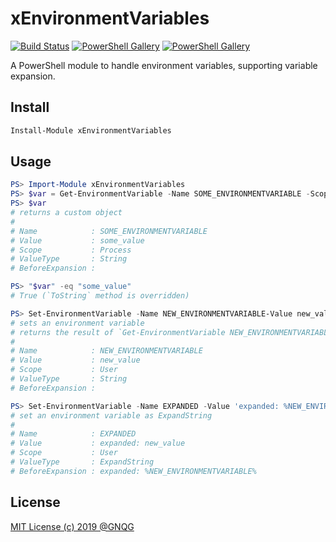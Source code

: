 # xEnvironmentVariables

[![Build Status](https://dev.azure.com/mytgnq/pwsh-xEnvironmentVariables/_apis/build/status/GNQG.pwsh-xEnvironmentVariables?branchName=master)](https://dev.azure.com/mytgnq/pwsh-xEnvironmentVariables/_build/latest?definitionId=1&branchName=master)
[![PowerShell Gallery](https://img.shields.io/powershellgallery/v/xEnvironmentVariables)](https://www.powershellgallery.com/packages/xEnvironmentVariables/)
[![PowerShell Gallery](https://img.shields.io/powershellgallery/p/xEnvironmentVariables)](https://www.powershellgallery.com/packages/xEnvironmentVariables/)

A PowerShell module to handle environment variables,  supporting variable expansion.

## Install

```powershell
Install-Module xEnvironmentVariables
```

## Usage

```powershell
PS> Import-Module xEnvironmentVariables
PS> $var = Get-EnvironmentVariable -Name SOME_ENVIRONMENTVARIABLE -Scope Process
PS> $var
# returns a custom object
#
# Name            : SOME_ENVIRONMENTVARIABLE
# Value           : some_value
# Scope           : Process
# ValueType       : String
# BeforeExpansion :

PS> "$var" -eq "some_value"
# True (`ToString` method is overridden)

PS> Set-EnvironmentVariable -Name NEW_ENVIRONMENTVARIABLE-Value new_value -Scope User -ValueType String -Inherit Auto
# sets an environment variable
# returns the result of `Get-EnvironmentVariable NEW_ENVIRONMENTVARIABLE`
#
# Name            : NEW_ENVIRONMENTVARIABLE
# Value           : new_value
# Scope           : User
# ValueType       : String
# BeforeExpansion :

PS> Set-EnvironmentVariable -Name EXPANDED -Value 'expanded: %NEW_ENVIRONMENTVARIABLE%' -Scope User -ValueType ExpandString -Inherit Auto
# set an environment variable as ExpandString
#
# Name            : EXPANDED
# Value           : expanded: new_value
# Scope           : User
# ValueType       : ExpandString
# BeforeExpansion : expanded: %NEW_ENVIRONMENTVARIABLE%
```

## License

[MIT License (c) 2019 @GNQG](LICENSE)

